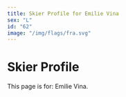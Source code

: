 ```yaml
---
title: Skier Profile for Emilie Vina
sex: "L"
id: "62"
image: "/img/flags/fra.svg" 
---
```


# Skier Profile

This page is for: Emilie Vina.
    